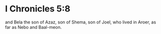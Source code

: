 # I Chronicles 5:8

and Bela the son of Azaz, son of Shema, son of Joel, who lived in Aroer, as far as Nebo and Baal-meon.
